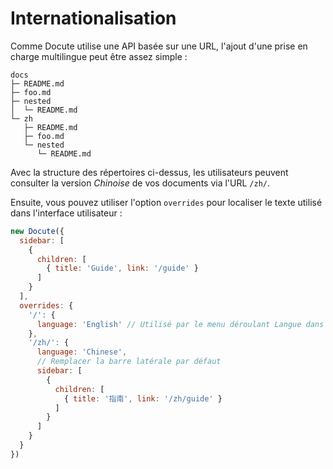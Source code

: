# Internationalisation

Comme Docute utilise une API basée sur une URL, l'ajout d'une prise en charge multilingue peut être assez simple :

```
docs
├─ README.md
├─ foo.md
├─ nested
│  └─ README.md
└─ zh
   ├─ README.md
   ├─ foo.md
   └─ nested
      └─ README.md
```

Avec la structure des répertoires ci-dessus, les utilisateurs peuvent consulter la version *Chinoise* de vos documents via l'URL `/zh/`.

Ensuite, vous pouvez utiliser l'option `overrides` pour localiser le texte utilisé dans l'interface utilisateur :

```js
new Docute({
  sidebar: [
    {
      children: [
        { title: 'Guide', link: '/guide' }
      ]
    }
  ],
  overrides: {
    '/': {
      language: 'English' // Utilisé par le menu déroulant Langue dans la barre latérale
    },
    '/zh/': {
      language: 'Chinese',
      // Remplacer la barre latérale par défaut
      sidebar: [
        {
          children: [
            { title: '指南', link: '/zh/guide' }
          ]
        }
      ]
    }
  }
})
```
